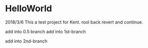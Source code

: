 # HelloWorld
2018/3/6 This a test project for Kent.
rool back revert
and continue.

add into 0.5 branch
add into 1st-branch


add into 2nd-branch
